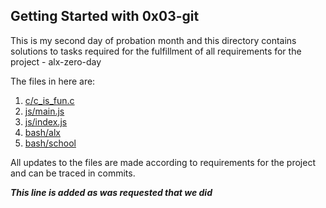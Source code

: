 ## Getting Started with 0x03-git ##
This is my second day of probation month and this directory contains solutions to tasks required for the fulfillment of all requirements for the project - alx-zero-day

The files in here are:
1. [c/c_is_fun.c](https://github.com/thecypherzen/alx-zero_day/c/c_is_fun.c)
2. [js/main.js](https://github.com/thecypherzen/alx-zero_day/js/main.js)
3. [js/index.js](https://github.com/thecypherzen/alx-zero_day/js/index.js)
4. [bash/alx](https://github.com/thecypherzen/alx-zero_day/bash/alx)
5. [bash/school](https://github.com/thecypherzen/alx-zero_day/bash/school)

All updates to the files are made according to requirements for the project and can be traced in commits.

***This line is added as was requested that we did***

